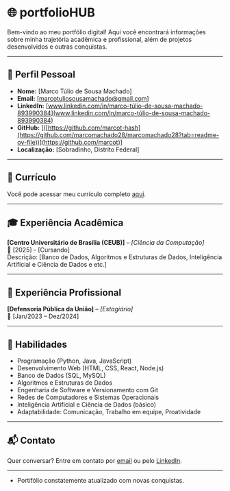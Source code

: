 # 🌐 portfolioHUB

Bem-vindo ao meu portfólio digital! Aqui você encontrará informações sobre minha trajetória acadêmica e profissional, além de projetos desenvolvidos e outras conquistas.

---

## 👤 Perfil Pessoal

- **Nome:** [Marco Túlio de Sousa Machado]
- **Email:** [marcotuliosousamachado@gmail.com]
- **LinkedIn:** [www.linkedin.com/in/marco-túlio-de-sousa-machado-893990384](www.linkedin.com/in/marco-túlio-de-sousa-machado-893990384)
- **GitHub:** [([https://github.com/marcot-hash](https://github.com/marcomachado28/marcomachado28?tab=readme-ov-file))](https://github.com/marcot)]
- **Localização:** [Sobradinho, Distrito Federal]

---

## 📄 Currículo

Você pode acessar meu currículo completo [aqui](https://drive.google.com/file/d/1K4B5LxsKPMCLDWqlHj7X10AFUKO8lXH1/view?usp=drive_link).

---

## 🎓 Experiência Acadêmica

**[Centro Universitário de Brasília (CEUB)]** – *[Ciência da Computação]*  
📅 [2025] - [Cursando]  
Descrição: [Banco de Dados, Algoritmos e Estruturas de Dados, Inteligência Artificial e Ciência de Dados e etc.]

---

## 💼 Experiência Profissional

**[Defensoria Pública da União]** – *[Estagiário]*  
📅 [Jan/2023 – Dez/2024]  

---

## 🧠 Habilidades

- Programação (Python, Java, JavaScript)
- Desenvolvimento Web (HTML, CSS, React, Node.js)
- Banco de Dados (SQL, MySQL)
- Algoritmos e Estruturas de Dados
- Engenharia de Software e Versionamento com Git
- Redes de Computadores e Sistemas Operacionais
- Inteligência Artificial e Ciência de Dados (básico)
- Adaptabilidade: Comunicação, Trabalho em equipe, Proatividade

---

## 📬 Contato

Quer conversar? Entre em contato por [email](marcotuliosousamachado@gmail.com) ou pelo [LinkedIn](https://www.linkedin.com/in/marco-túlio-de-sousa-machado).

---

- Portifólio constatemente atualizado com novas conquistas.
